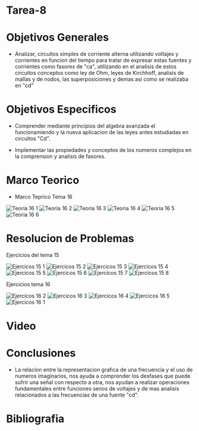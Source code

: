# Tarea-8


# Objetivos Generales

- Analizar, circuitos simples de corriente alterna utilizando voltajes y corrientes en funcion del tiempo para tratar de expresar estas fuentes y corrientes como fasores de "ca", utilizando en el analisis de estos circuitos conceptos como ley de Ohm, leyes de Kirchhoff, analisis de mallas y de nodos, las superposiciones y demas asi como se realizaba en "cd" 


# Objetivos Especificos

- Comprender mediante principios del algebra avanzada el funcionamiendo y la nueva aplicacion de las leyes antes estudiadas en circuitos "Cd".

- Implementar las propiedades y conceptos de los numeros complejos en la comprension y analisis de fasores.


# Marco Teorico





- Marco Teprico Tema 16

![Teoria 16 1](https://user-images.githubusercontent.com/84397282/131241799-eb03c9e0-f3fb-4a51-86fa-1bb4af757056.jpg)
![Teoria 16 2](https://user-images.githubusercontent.com/84397282/131241801-37b8fd0c-cc91-40b1-aa7f-ca6232463a57.jpg)
![Teoria 16 3](https://user-images.githubusercontent.com/84397282/131241802-76259b59-8ee8-4464-a169-168bc7ecbe40.jpg)
![Teoria 16 4](https://user-images.githubusercontent.com/84397282/131241803-d4e2ab07-6850-4910-884a-43c535d6c282.jpg)
![Teoria 16 5](https://user-images.githubusercontent.com/84397282/131241804-c045a620-b2e3-46a7-b8f7-e175e6092180.jpg)
![Teoria 16 6](https://user-images.githubusercontent.com/84397282/131241805-001a8a94-7567-4c5b-9639-2093da19f5d7.jpg)



# Resolucion de Problemas

Ejercicios del tema 15

![Ejercicos 15 1](https://user-images.githubusercontent.com/84397282/131599779-7062fc68-ec0b-4dd8-b136-d612b3c87c79.jpg)
![Ejercicos 15 2](https://user-images.githubusercontent.com/84397282/131599780-eda42c4c-0a66-4a2b-8a71-3f7e1893d191.jpg)
![Ejercicos 15 3](https://user-images.githubusercontent.com/84397282/131599781-77fc349a-1721-452f-9c64-f77ac0d03b37.jpg)
![Ejercicos 15 4](https://user-images.githubusercontent.com/84397282/131599782-264b7084-691e-47d0-826a-e4fa6222730b.jpg)
![Ejercicos 15 5](https://user-images.githubusercontent.com/84397282/131599783-ae2c8ada-ae69-450e-a16b-bbfc5622fa96.jpg)
![Ejercicos 15 6](https://user-images.githubusercontent.com/84397282/131599784-f9c2d98f-c3c2-4b6d-81b7-164301d2c7b5.jpg)
![Ejercicos 15 7](https://user-images.githubusercontent.com/84397282/131599786-abfcd311-512d-45ae-b32c-907a4893c7ff.jpg)
![Ejercicos 15 8](https://user-images.githubusercontent.com/84397282/131599787-9bda2b3d-e752-4424-bdb2-360a6adb9da1.jpg)


Ejercicios tema 16

![Ejercicos 16 2](https://user-images.githubusercontent.com/84397282/131600513-07b35828-3f48-428d-aa3a-3bf36685d055.jpg)
![Ejercicos 16 3](https://user-images.githubusercontent.com/84397282/131600516-8a40674b-2b17-4e65-8544-709b472ecf3f.jpg)
![Ejercicos 16 4](https://user-images.githubusercontent.com/84397282/131600517-4f5557a0-05db-4ee5-93d3-16d112e63232.jpg)
![Ejercicos 16 5](https://user-images.githubusercontent.com/84397282/131600518-25810bc0-1b2f-4252-8b64-1e0782c1ba51.jpg)
![Ejercicos 16 1](https://user-images.githubusercontent.com/84397282/131600519-853fb06f-eee0-4214-91cd-0aabc17fb643.jpg)


# Video


# Conclusiones

- La relacion entre la representacion grafica de una frecuencia y el uso de numeros imaginarios, nos ayuda a comprender los desfases que puede sufrir una señal con respecto a otra, nos ayudan a realizar operaciones fundamentales entre funciones senos de voltajes y de mas analisis relacionados a las frecuencias de una fuente "cd".



# Bibliografia












